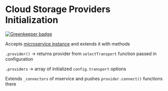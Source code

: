 # Cloud Storage Providers Initialization

[![Greenkeeper badge](https://badges.greenkeeper.io/makeomatic/ms-files-providers.svg)](https://greenkeeper.io/)

Accepts [microservice instance](https://github.com/makeomatic/mservice) and extends it with methods

`.provider()` -> returns provider from `selectTransport` function passed in configuration

`.providers` -> array of initialized `config.transport` options

Extends `_connectors` of mservice and pushes `provider.connect()` functions there
